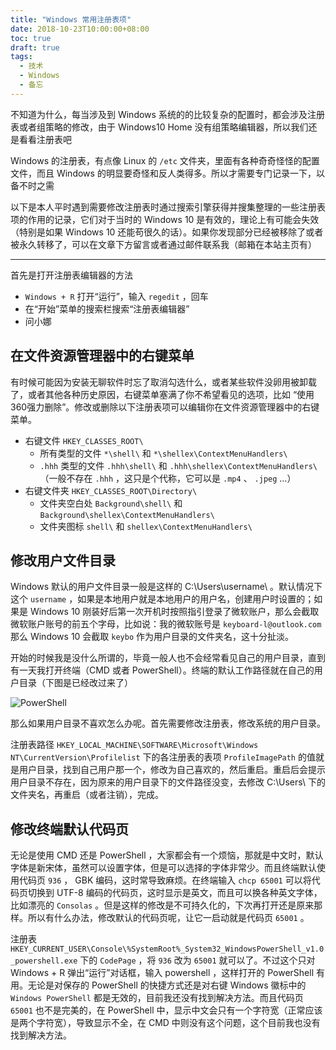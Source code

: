```yaml
---
title: "Windows 常用注册表项"
date: 2018-10-23T10:00:00+08:00
toc: true
draft: true
tags:
  - 技术
  - Windows
  - 备忘
---
```


不知道为什么，每当涉及到 Windows 系统的的比较复杂的配置时，都会涉及注册表或者组策略的修改，由于 Windows10 Home 没有组策略编辑器，所以我们还是看看注册表吧

Windows 的注册表，有点像 Linux 的 `/etc` 文件夹，里面有各种奇奇怪怪的配置文件，而且 Windows 的明显要奇怪和反人类得多。所以才需要专门记录一下，以备不时之需

以下是本人平时遇到需要修改注册表时通过搜索引擎获得并搜集整理的一些注册表项的作用的记录，它们对于当时的 Windows 10 是有效的，理论上有可能会失效（特别是如果 Windows 10 还能苟很久的话）。如果你发现部分已经被移除了或者被永久转移了，可以在文章下方留言或者通过邮件联系我（邮箱在本站主页有）

---

首先是打开注册表编辑器的方法

- `Windows + R` 打开“运行”，输入 `regedit` ，回车
- 在“开始”菜单的搜索栏搜索“注册表编辑器”
- 问小娜

## 在文件资源管理器中的右键菜单

有时候可能因为安装无聊软件时忘了取消勾选什么，或者某些软件没卵用被卸载了，或者其他各种历史原因，右键菜单塞满了你不希望看见的选项，比如 “使用360强力删除”。修改或删除以下注册表项可以编辑你在文件资源管理器中的右键菜单。

- 右键文件 `HKEY_CLASSES_ROOT\`
  - 所有类型的文件 `*\shell\` 和 `*\shellex\ContextMenuHandlers\`
  - `.hhh` 类型的文件 `.hhh\shell\` 和 `.hhh\shellex\ContextMenuHandlers\` （一般不存在 `.hhh` ，这只是个代称，它可以是 `.mp4` 、 `.jpeg` ...）
- 右键文件夹 `HKEY_CLASSES_ROOT\Directory\`
  - 文件夹空白处 `Background\shell\` 和 `Background\shellex\ContextMenuHandlers\`
  - 文件夹图标 `shell\` 和 `shellex\ContextMenuHandlers\`

## 修改用户文件目录

Windows 默认的用户文件目录一般是这样的 C:\Users\username\ 。默认情况下这个 `username` ，如果是本地用户就是本地用户的用户名，创建用户时设置的；如果是 Windows 10 刚装好后第一次开机时按照指引登录了微软账户，那么会截取微软账户账号的前五个字母，比如说：我的微软账号是 `keyboard-l@outlook.com` 那么 Windows 10 会截取 `keybo` 作为用户目录的文件夹名，这十分扯淡。

开始的时候我是没什么所谓的，毕竟一般人也不会经常看见自己的用户目录，直到有一天我打开终端（CMD 或者 PowerShell）。终端的默认工作路径就在自己的用户目录（下图是已经改过来了）

![PowerShell](https://blog-assets-1253422097.file.myqcloud.com/images/2018-10-23-windows-regedit/powershell.jpg)

那么如果用户目录不喜欢怎么办呢。首先需要修改注册表，修改系统的用户目录。

注册表路径 `HKEY_LOCAL_MACHINE\SOFTWARE\Microsoft\Windows NT\CurrentVersion\Profilelist` 下的各注册表的表项 `ProfileImagePath` 的值就是用户目录，找到自己用户那一个，修改为自己喜欢的，然后重启。重启后会提示用户目录不存在，因为原来的用户目录下的文件路径没变，去修改 C:\Users\ 下的文件夹名，再重启（或者注销），完成。

## 修改终端默认代码页

无论是使用 CMD 还是 PowerShell ，大家都会有一个烦恼，那就是中文时，默认字体是新宋体，虽然可以设置字体，但是可以选择的字体非常少。而且终端默认使用代码页 `936` ， GBK 编码，这时常导致麻烦。在终端输入 `chcp 65001` 可以将代码页切换到 UTF-8 编码的代码页，这时显示是英文，而且可以换各种英文字体，比如漂亮的 `Consolas` 。但是这样的修改是不可持久化的，下次再打开还是原来那样。所以有什么办法，修改默认的代码页呢，让它一启动就是代码页 `65001` 。

注册表 `HKEY_CURRENT_USER\Console\%SystemRoot%_System32_WindowsPowerShell_v1.0_powershell.exe` 下的 `CodePage` ，将 `936` 改为 `65001` 就可以了。不过这个只对 Windows + R 弹出“运行”对话框，输入 powershell ，这样打开的 PowerShell 有用。无论是对保存的 PowerShell 的快捷方式还是对右键 Windows 徽标中的 `Windows PowerShell` 都是无效的，目前我还没有找到解决方法。而且代码页 `65001` 也不是完美的，在 PowerShell 中，显示中文会只有一个字符宽（正常应该是两个字符宽），导致显示不全，在 CMD 中则没有这个问题，这个目前我也没有找到解决方法。
